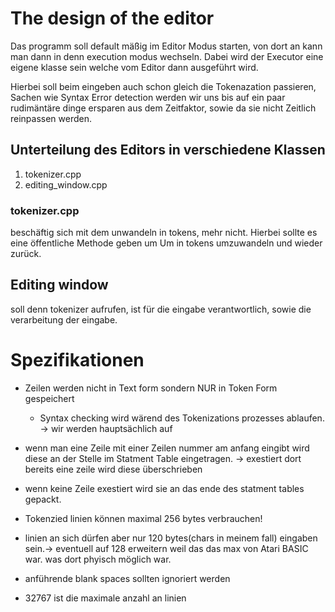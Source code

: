 # The design of the editor

Das programm soll default mäßig im Editor Modus starten, von dort an kann man dann in denn execution modus wechseln. Dabei wird der Executor eine eigene klasse sein welche vom Editor dann ausgeführt wird. 

Hierbei soll beim eingeben auch schon gleich die Tokenazation passieren, Sachen wie Syntax Error detection werden wir uns bis auf ein paar rudimäntäre dinge ersparen aus dem Zeitfaktor, sowie da sie nicht Zeitlich reinpassen werden.

## Unterteilung des Editors in verschiedene Klassen

1. tokenizer.cpp
2. editing_window.cpp

### tokenizer.cpp
beschäftig sich mit dem unwandeln in tokens, mehr nicht. 
Hierbei sollte es eine öffentliche Methode geben um Um in tokens umzuwandeln und wieder zurück. 

## Editing window
soll denn tokenizer aufrufen, ist für die eingabe verantwortlich, sowie die verarbeitung der eingabe.

# Spezifikationen

- Zeilen werden nicht in Text form sondern NUR in Token Form gespeichert 
    - Syntax checking wird wärend des Tokenizations prozesses ablaufen. -> wir werden hauptsächlich auf 
- wenn man eine Zeile mit einer Zeilen nummer am anfang eingibt wird diese an der Stelle im Statment Table eingetragen.
    -> exestiert dort bereits eine zeile wird diese überschrieben 
- wenn keine Zeile exestiert wird sie an das ende des statment tables gepackt.

- Tokenzied linien können maximal 256 bytes verbrauchen!
- linien an sich dürfen aber nur 120 bytes(chars in meinem fall) eingaben sein.-> eventuell auf 128 erweitern weil das das max von Atari BASIC war. was dort phyisch möglich war. 
- anführende blank spaces sollten ignoriert werden
- 32767 ist die maximale anzahl an linien